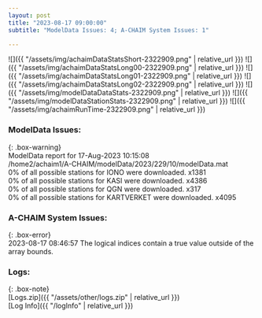 ```yaml
---
layout: post
title: "2023-08-17 09:00:00"
subtitle: "ModelData Issues: 4; A-CHAIM System Issues: 1"

---
```


![]({{ "/assets/img/achaimDataStatsShort-2322909.png" | relative_url }})
![]({{ "/assets/img/achaimDataStatsLong00-2322909.png" | relative_url }})
![]({{ "/assets/img/achaimDataStatsLong01-2322909.png" | relative_url }})
![]({{ "/assets/img/achaimDataStatsLong02-2322909.png" | relative_url }})
![]({{ "/assets/img/modelDataDataStats-2322909.png" | relative_url }})
![]({{ "/assets/img/modelDataStationStats-2322909.png" | relative_url }})
![]({{ "/assets/img/achaimRunTime-2322909.png" | relative_url }})


### ModelData Issues:  
  
{: .box-warning}  
 ModelData report for 17-Aug-2023 10:15:08   
 /home2/achaim1/A-CHAIM/modelData/2023/229/10/modelData.mat   
 0% of all possible stations for IONO were downloaded. x1381   
 0% of all possible stations for KASI were downloaded. x4386   
 0% of all possible stations for QGN were downloaded. x317   
 0% of all possible stations for KARTVERKET were downloaded. x4095   
  
### A-CHAIM System Issues:  
  
{: .box-error}  
2023-08-17 08:46:57 The logical indices contain a true value outside of the array bounds.  

### Logs:  
  
{: .box-note}  
[Logs.zip]({{ "/assets/other/logs.zip" | relative_url }})  
[Log Info]({{ "/logInfo" | relative_url }})  
